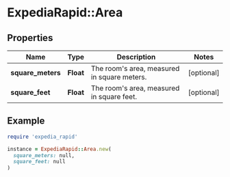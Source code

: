 # ExpediaRapid::Area

## Properties

| Name | Type | Description | Notes |
| ---- | ---- | ----------- | ----- |
| **square_meters** | **Float** | The room&#39;s area, measured in square meters. | [optional] |
| **square_feet** | **Float** | The room&#39;s area, measured in square feet. | [optional] |

## Example

```ruby
require 'expedia_rapid'

instance = ExpediaRapid::Area.new(
  square_meters: null,
  square_feet: null
)
```

